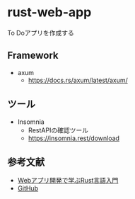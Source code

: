 # rust-web-app
To Doアプリを作成する

## Framework
- axum
  - https://docs.rs/axum/latest/axum/

## ツール
- Insomnia
  - RestAPIの確認ツール
  - https://insomnia.rest/download

## 参考文献
- [Webアプリ開発で学ぶRust言語入門](https://www.amazon.co.jp/gp/product/4798067318/ref=ppx_yo_dt_b_asin_title_o01_s00?ie=UTF8&psc=1)
- [GitHub](https://github.com/AkifumiSato/learn-rust-with-web-application)